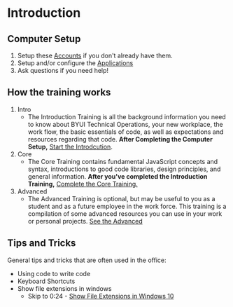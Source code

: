 # Introduction

## Computer Setup
1. Setup these [Accounts](https://github.com/byuitechops/for-the-strength-of-developers/blob/master/newHireToDo.md#make-accounts-in-all-following-places) if you don't already have them.
2. Setup and/or configure the [Applications](https://github.com/byuitechops/for-the-strength-of-developers/blob/master/newHireToDo.md#install-applications)
3. Ask questions if you need help!

##  How the training works
1.  Intro
    * The Introduction Training is all the background information you need to know about BYUI Technical Operations, your new workplace, the work flow, the basic essentials of code, as well as expectations and resources regarding that code. **After Completing the Computer Setup,** [Start the Introdcution](./intro.md). 
2.  Core
    * The Core Training contains fundamental JavaScript concepts and syntax, introductions to good code libraries, design principles, and general information.  **After you've completed the Introduction Training,** [Complete the Core Training.](../Core/core.md)
3.  Advanced
    * The Advanced Training is optional, but may be useful to you as a student and as a future employee in the work force. This training is a compilation of some advanced resources you can use in your work or personal projects. [See the Advanced](../Advanced/advanced.md)

## Tips and Tricks
General tips and tricks that are often used in the office:
* Using code to write code
* Keyboard Shortcuts
* Show file extensions in windows
    *   Skip to 0:24 - [Show File Extensions in Windows 10](https://www.youtube.com/watch?v=PoTah9YBG2Y)
